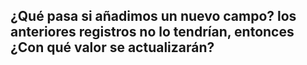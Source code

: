## ¿Qué pasa si añadimos un nuevo campo?  los anteriores registros no lo tendrían, entonces ¿Con qué valor se actualizarán?
